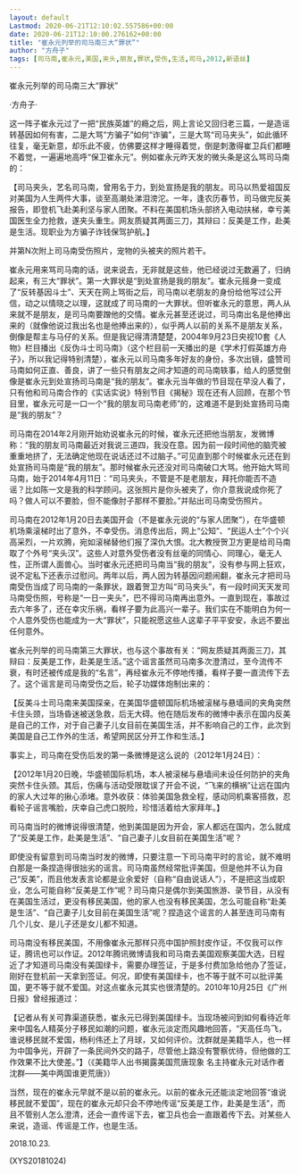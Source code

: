 ```yaml
---
layout: default
Lastmod: 2020-06-21T12:10:02.557586+00:00
date: 2020-06-21T12:10:00.276162+00:00
title: "崔永元列举的司马南三大“罪状”"
author: "方舟子"
tags: [司马南,崔永元,美国,夹头,朋友,罪状,受伤,生活,司马,2012,新语丝]
---
```


崔永元列举的司马南三大“罪状”

·方舟子·

这一阵子崔永元过了一把“民族英雄”的瘾之后，网上言论又回归老三篇，一是造谣转基因如何有害，二是大骂“方骗子”如何“诈骗”，三是大骂“司马夹头”，如此循环往复，毫无新意，却乐此不疲，仿佛要这样才睡得着觉，倒是刺激得崔卫兵们都睡不着觉，一遍遍地高呼“保卫崔永元”。例如崔永元昨天发的微头条是这么骂司马南的：

【司马夹头，艺名司马南，曾用名于力，到处宣扬是我的朋友。司马以热爱祖国反对美国为人生两件大事，谈至高潮处涕泪滂沱。一年，逢农历春节，司马做完反美报告，即登机飞赴美利坚与家人团聚。不料在美国机场头部挤入电动扶梯，幸亏美国医生全力抢救，遂夹头重生。网友质疑其两面三刀，其辩曰：反美是工作，赴美是生活。现职业为方骗子诈钱保驾护航。】

并第N次附上司马南受伤照片，宠物的头被夹的照片若干。

崔永元用来骂司马南的话，说来说去，无非就是这些，他已经说过无数遍了，归纳起来，有三大“罪状”。第一大罪状是“到处宣扬是我的朋友”。崔永元摇身一变成了“反转基因斗士”、天天在网上骂街之后，司马南以老朋友的身份给他写过公开信，动之以情晓之以理，这就成了司马南的一大罪状。但听崔永元的意思，两人从来就不是朋友，是司马南要蹭他的交情。崔永元甚至还说过，司马南出名是他捧出来的（就像他说过我出名也是他捧出来的），似乎两人以前的关系不是朋友关系，倒像是帮主与马仔的关系。但是我记得清清楚楚，2004年9月23日央视10套《人物》栏目播出《反伪斗士司马南》（这个栏目前一天播出的是《学术打假英雄方舟子》，所以我记得特别清楚），崔永元以司马南多年好友的身份，多次出镜，盛赞司马南如何正直、善良，讲了一些只有朋友之间才知道的司马南轶事，给人的感觉倒像是崔永元到处宣扬司马南是“我的朋友”。崔永元当年做的节目现在早没人看了，只有他和司马南合作的《实话实说》特别节目《揭秘》现在还有人回顾，在那个节目里，崔永元可是一口一个“我的朋友司马南老师”的，这难道不是到处宣扬司马南是“我的朋友”？

司马南在2014年2月刚开始劝说崔永元的时候，崔永元还把他当朋友，发微博称：“我的朋友司马南最近对我说三道四，我没在意。因为前一段时间他的脑壳被重重地挤了，无法确定他现在说话还过不过脑子。”可见直到那个时候崔永元还在到处宣扬司马南是“我的朋友”。那时候崔永元还没对司马南破口大骂。他开始大骂司马南，始于2014年4月11日：“司马夹头，不管是不是老朋友，拜托你能否不造谣？比如陈一文是我的科学顾问。这张照片是你头被夹了，你介意我说成你死了吗？做人可以不要脸，但不能像肘子那样不要脸。”并贴出司马南受伤照片。

司马南在2012年1月20日去美国开会（不是崔永元说的“与家人团聚”），在华盛顿机场乘滚梯时出了意外，不幸受伤。消息传出后，网上“公知”、“民运人士”个个兴高采烈，一片欢腾，宛如滚梯替他们报了深仇大恨。北大教授贺卫方更是给司马南取了个外号“夹头汉”。这些人对意外受伤者没有丝毫的同情心、同理心，毫无人性，正所谓人面兽心。当时崔永元还把司马南当“我的朋友”，没有参与网上狂欢，说不定私下还表示过慰问。两年以后，两人因为转基因问题闹翻，崔永元才把司马南受伤当成了司马南的一条罪状，跟着贺卫方叫“司马夹头”，有一段时间天天发司马南受伤照，号称是“一日一夹头”，巴不得司马南再出意外。一直到现在，事故过去六年多了，还在幸灾乐祸，看样子要为此高兴一辈子。我们实在不能明白为何一个人意外受伤也能成为一大“罪状”，只能祝愿这些人这辈子平平安安，永远不要出任何意外。

崔永元列举的司马南第三大罪状，也与这个事故有关：“网友质疑其两面三刀，其辩曰：反美是工作，赴美是生活。”这个谣言虽然司马南多次澄清过，至今流传不衰，有时还被传成是我的“名言”，再经崔永元不停地传播，看样子要一直流传下去了。这个谣言是司马南受伤之后，轮子功媒体炮制出来的：

【反美斗士司马南来美国探亲，在美国华盛顿国际机场被滚梯与悬墙间的夹角突然卡住头颈，当场昏迷被送急救，后无大碍。他在随后发布的微博中表示在国内反美是自己的工作，对于自己妻子儿女目前在美国生活，并不影响自己的工作，此次到美国是自己工作外的生活，希望网民区分开工作和生活。】

事实上，司马南在受伤后发的第一条微博是这么说的（2012年1月24日）：

【2012年1月20日晚，华盛顿国际机场，本人被滚梯与悬墙间未设任何防护的夹角突然卡住头颈。其后，伤痛与活动受限耽误了开会不说，“飞来的横祸”让远在国内的家人大过年的揪心添堵。意外收获：体验美国急救全程，感动同机乘客搭救，忍看轮子谣言嘴脸，庆幸自己虎口脱险，珍惜活着给大家拜年。】

司马南当时的微博说得很清楚，他到美国是因为开会，家人都远在国内，怎么就成了“反美是工作，赴美是生活”、“自己妻子儿女目前在美国生活”呢？

即使没有留意到司马南当时发的微博，只要注意一下司马南平时的言论，就不难明白那是一条捏造得很拙劣的谣言。司马南虽然经常批评美国，但是他并不认为自己“反美”，而且他发表言论都是业余爱好（自称“自由说话人”），不是把这当成职业，怎么可能自称“反美是工作”呢？司马南只是偶尔到美国旅游、录节目，从没有在美国生活过，更没有移民美国，他的家人也没有移民美国，怎么可能自称“赴美是生活”、“自己妻子儿女目前在美国生活”呢？捏造这个谣言的人甚至连司马南有几个儿女、是儿子还是女儿都不知道。

司马南没有移民美国，不用像崔永元那样只亮中国护照封皮作证，不仅我可以作证，腾讯也可以作证。2012年腾讯微博请我和司马南去美国观察美国大选，日程近了才知道司马南没有美国绿卡，需要办理签证，于是多付费加急给他办了签证，刚好在登机前一天拿到签证。何况，即使有美国绿卡，也不等于就不可以批评美国，更不等于就不爱国。对这点崔永元其实也很清楚的。2010年10月25日《广州日报》曾经报道过：

【记者从有关可靠渠道获悉，崔永元已得到美国绿卡。当现场被问到如何看待近年来中国名人精英分子移民如潮的问题，崔永元淡定而风趣地回答，“天高任鸟飞，谁说移民就不爱国，杨利伟还上了月球，又如何评价。沈群就是美籍华人，也一样为中国争光，开辟了一条民间外交的路子，尽管他上路没有警察优待，但他做的工作效果不比大使差。”】（《美籍华人出书揭露美国荒唐现象 名主持崔永元对话作者沈群——美中两国谁更荒唐》）

当然，现在的崔永元早就不是以前的崔永元。以前的崔永元还能淡定地回答“谁说移民就不爱国”，现在的崔永元却只会不停地传谣“反美是工作，赴美是生活”，而且不管别人怎么澄清，还会一直传谣下去，崔卫兵也会一直跟着传下去。对某些人来说，造谣、传谣是工作，也是生活。

2018.10.23.

(XYS20181024)

